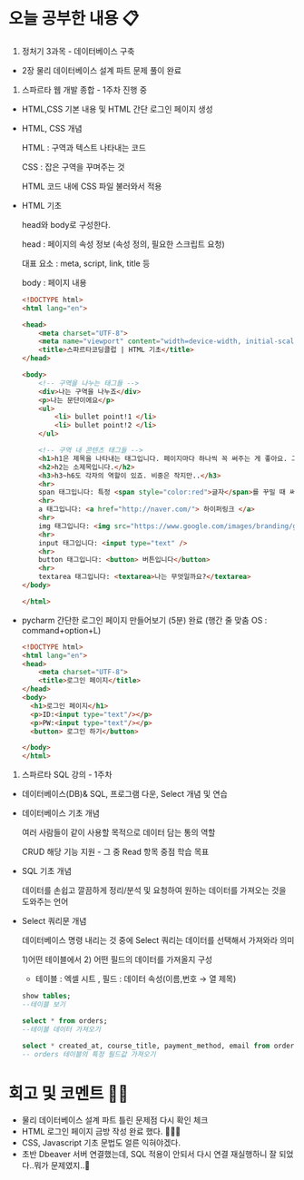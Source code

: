 # 오늘 공부한 내용 📋

1. 정처기 3과목 - 데이터베이스 구축 
- 2장 물리 데이터베이스 설계 파트 문제 풀이 완료

1. 스파르타 웹 개발 종합 - 1주차 진행 중
- HTML,CSS 기본 내용 및 HTML 간단 로그인 페이지 생성

- HTML, CSS 개념
    
    HTML : 구역과 텍스트 나타내는 코드
    
    CSS : 잡은 구역을 꾸며주는 것
    
    HTML 코드 내에 CSS 파일 불러와서 적용
    

- HTML 기초
    
    head와 body로 구성한다.
    
    head : 페이지의 속성 정보 (속성 정의, 필요한 스크립트 요청)
    
    대표 요소 : meta, script, link, title 등
    
    body : 페이지 내용
    
    ```html
    <!DOCTYPE html>
    <html lang="en">
    
    <head>
        <meta charset="UTF-8">
        <meta name="viewport" content="width=device-width, initial-scale=1.0">
        <title>스파르타코딩클럽 | HTML 기초</title>
    </head>
    
    <body>
        <!-- 구역을 나누는 태그들 -->
        <div>나는 구역을 나누죠</div>
        <p>나는 문단이에요</p>
        <ul>
            <li> bullet point!1 </li>
            <li> bullet point!2 </li>
        </ul>
    
        <!-- 구역 내 콘텐츠 태그들 -->
        <h1>h1은 제목을 나타내는 태그입니다. 페이지마다 하나씩 꼭 써주는 게 좋아요. 그래야 구글 검색이 잘 되거든요.</h1>
        <h2>h2는 소제목입니다.</h2>
        <h3>h3~h6도 각자의 역할이 있죠. 비중은 작지만..</h3>
        <hr>
        span 태그입니다: 특정 <span style="color:red">글자</span>를 꾸밀 때 써요
        <hr>
        a 태그입니다: <a href="http://naver.com/"> 하이퍼링크 </a>
        <hr>
        img 태그입니다: <img src="https://www.google.com/images/branding/googlelogo/1x/googlelogo_color_272x92dp.png" />
        <hr>
        input 태그입니다: <input type="text" />
        <hr>
        button 태그입니다: <button> 버튼입니다</button>
        <hr>
        textarea 태그입니다: <textarea>나는 무엇일까요?</textarea>
    </body>
    
    </html>
    ```
    
- pycharm 간단한 로그인 페이지 만들어보기 (5분) 완료 (행간 줄 맞춤 OS : command+option+L)
    
    ```html
    <!DOCTYPE html>
    <html lang="en">
    <head>
        <meta charset="UTF-8">
        <title>로그인 페이지</title>
    </head>
    <body>
      <h1>로그인 페이지</h1>
      <p>ID:<input type="text"/></p>
      <p>PW:<input type="text"/></p>
      <button> 로그인 하기</button>
    
    </body>
    </html>
    ```
    

1. 스파르타 SQL 강의 - 1주차
- 데이터베이스(DB)& SQL, 프로그램 다운, Select 개념 및 연습

- 데이터베이스 기초 개념
    
    여러 사람들이 같이 사용할 목적으로 데이터 담는 통의 역할
    
    CRUD 해당 기능 지원 - 그 중 Read 항목 중점 학습 목표
    
- SQL 기초 개념
    
    데이터를 손쉽고 깔끔하게 정리/분석 및 요청하여 원하는 데이터를 가져오는 것을 도와주는 언어
    
- Select 쿼리문 개념
    
    데이터베이스 명령 내리는 것 중에 Select 쿼리는 데이터를 선택해서 가져와라 의미
    
    1)어떤 테이블에서 2) 어떤 필드의 데이터를 가져올지 구성
    
    - 테이블 : 엑셀 시트 , 필드 : 데이터 속성(이름,번호 → 열 제목)
    
    ```sql
    show tables;
    --테이블 보기
    
    select * from orders;
    --테이블 데이터 가져오기
    
    select * created_at, course_title, payment_method, email from orders;
    -- orders 테이블의 특정 필드값 가져오기
    ```
    

# 회고 및 코멘트 🙏🏻

- 물리 데이터베이스 설계 파트 틀린 문제점 다시 확인 체크
- HTML 로그인 페이지 금방 작성 완료 했다. 💁🏻‍♀️
- CSS, Javascript 기초 문법도 얼른 익혀야겠다.
- 초반 Dbeaver 서버 연결했는데, SQL 적용이 안되서 다시 연결 재실행하니 잘 되었다..뭐가 문제였지..🤔

